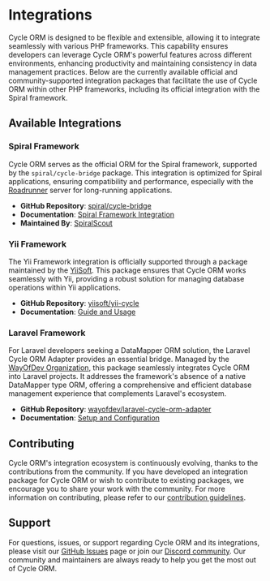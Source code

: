 # Integrations

Cycle ORM is designed to be flexible and extensible, allowing it to integrate seamlessly with various PHP frameworks. This capability ensures developers can leverage Cycle ORM's powerful features across different environments, enhancing productivity and maintaining consistency in data management practices. Below are the currently available official and community-supported integration packages that facilitate the use of Cycle ORM within other PHP frameworks, including its official integration with the Spiral framework.

## Available Integrations

### Spiral Framework

Cycle ORM serves as the official ORM for the Spiral framework, supported by the `spiral/cycle-bridge` package. This integration is optimized for Spiral applications, ensuring compatibility and performance, especially with the [Roadrunner](https://roadrunner.dev) server for long-running applications.

- **GitHub Repository**: [spiral/cycle-bridge](https://github.com/spiral/cycle-bridge)
- **Documentation**: [Spiral Framework Integration](https://spiral.dev/docs/basics-orm)
- **Maintained By**: [SpiralScout](https://spiralscout.com)

### Yii Framework

The Yii Framework integration is officially supported through a package maintained by the [YiiSoft](https://www.yiiframework.com). This package ensures that Cycle ORM works seamlessly with Yii, providing a robust solution for managing database operations within Yii applications.

- **GitHub Repository**: [yiisoft/yii-cycle](https://github.com/yiisoft/yii-cycle)
- **Documentation**: [Guide and Usage](https://github.com/yiisoft/yii-cycle/tree/master/docs/guide/en)

### Laravel Framework

For Laravel developers seeking a DataMapper ORM solution, the Laravel Cycle ORM Adapter provides an essential bridge. Managed by the [WayOfDev Organization](https://github.com/wayofdev), this package seamlessly integrates Cycle ORM into Laravel projects. It addresses the framework's absence of a native DataMapper type ORM, offering a comprehensive and efficient database management experience that complements Laravel's ecosystem.

- **GitHub Repository**: [wayofdev/laravel-cycle-orm-adapter](https://github.com/wayofdev/laravel-cycle-orm-adapter)
- **Documentation**: [Setup and Configuration](https://laravel-cycle-orm-adapter.wayof.dev)

## Contributing

Cycle ORM's integration ecosystem is continuously evolving, thanks to the contributions from the community. If you have developed an integration package for Cycle ORM or wish to contribute to existing packages, we encourage you to share your work with the community. For more information on contributing, please refer to our [contribution guidelines](/docs/en/contributing.md).

## Support

For questions, issues, or support regarding Cycle ORM and its integrations, please visit our [GitHub Issues](https://github.com/cycle/orm/issues) page or join our [Discord community](https://discord.gg/TFeEmCs). Our community and maintainers are always ready to help you get the most out of Cycle ORM.
